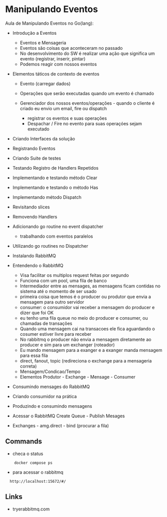 # Manipulando Eventos

Aula de Manipulando Eventos no Go(lang):

- Introdução a Eventos

  - Eventos e Mensageria
  - Eventos são coisas que aconteceram no passado
  - No desenvolvimento do SW é realizar uma ação que significa um evento (registrar, inserir, pintar)
  - Podemos reagir com nossos eventos

- Elementos táticos de contexto de eventos

  - Evento (carregar dados)
  - Operações que serão executadas quando um evento é chamado
  - Gerenciador dos nossos eventos/operações - quando o cliente é criado eu envio um email, fire ou dispatch

    - registrar os eventos e suas operações
    - Despachar / Fire no evento para suas operaçóes sejam executado

- Criando Interfaces da solução
- Registrando Eventos
- Criando Suite de testes
- Testando Registro de Handlers Repetidos
- Implementando e testando método Clear
- Implementando e testando o método Has
- Implementando método Dispatch
- Revisitando slices
- Removendo Handlers
- Adicionando go routine no event dispatcher
  - trabalhando com eventos paralelos
- Utilizando go routines no Dispatcher
- Instalando RabbitMQ
- Entendendo o RabbitMQ
  - Visa facilitar os multiplos request feitas por segundo
  - Funciona com um pool, uma fila de banco
  - Intermediador entre as mensages, as mensagens ficam contidas no sistema até o momento de ser usado
  - primeira coisa que temos é o producer ou produtor que envia a mensagem para outro servidor
  - consumer: o consumidor vai receber a mensagem do producer e dizer que foi OK
  - eu tenho uma fila queue no meio do producer e consumer, ou chamadas de transações
  - Quando uma mensagem cai na transacoes ele fica aguardando o cosumer estiver livre para receber
  - No rabbitmq o producer não envia a mensagem diretamente ao producer e sim para um exchanger (roteador)
  - Eu mando mensagem para a exanger e a exanger manda mensagem para essa fila
  - direct, fanout, topic (redireciona o exchange para a mensageria correta)
  - Mensagem/Condicao/Tempo
  - Elementos Produtor - Exchange - Mensage - Consumer
- Consumindo mensages do RabbitMQ
- Criando consumidor na prática
- Produzindo e consumindo mensagens
- Acessar o RabbitMQ Create Queue - Publish Mesages
- Exchanges - amg.direct - bind (procurar a fila)

## Commands

- checa o status

```
    docker compose ps
```

- para acessar o rabbitmq

```
  http://localhost:15672/#/
```

## Links

- tryerabbitmq.com

